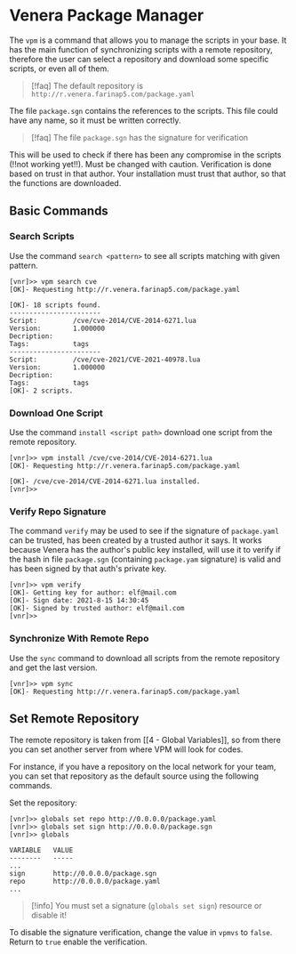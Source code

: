 # Venera Package Manager

The `vpm` is a command that allows you to manage the scripts in your base. It has the main function of synchronizing scripts with a remote repository, therefore the user can select a repository and download some specific scripts, or even all of them.

> [!faq] The default repository is `http://r.venera.farinap5.com/package.yaml`

The file `package.sgn` contains the references to the scripts. This file could have any name, so it must be written correctly.

>[!faq] The file `package.sgn` has the signature for verification

This will be used to check if there has been any compromise in the scripts (!!not working yet!!). Must be changed with caution. Verification is done based on trust in that author. Your installation must trust that author, so that the functions are downloaded.
## Basic Commands

### Search Scripts

Use the command `search <pattern>` to see all scripts matching with given pattern.

```
[vnr]>> vpm search cve
[OK]- Requesting http://r.venera.farinap5.com/package.yaml

[OK]- 18 scripts found.
-----------------------
Script:         /cve/cve-2014/CVE-2014-6271.lua
Version:        1.000000
Decription:
Tags:           tags
-----------------------
Script:         /cve/cve-2021/CVE-2021-40978.lua
Version:        1.000000
Decription:
Tags:           tags
[OK]- 2 scripts.
```

### Download One Script

Use the command `install <script path>` download one script from the remote repository.

```
[vnr]>> vpm install /cve/cve-2014/CVE-2014-6271.lua
[OK]- Requesting http://r.venera.farinap5.com/package.yaml

[OK]- /cve/cve-2014/CVE-2014-6271.lua installed.
[vnr]>>
```
### Verify Repo Signature

The command `verify` may be used to see if the signature of `package.yaml` can be trusted, has been created by a trusted author it says. It works because Venera has the author's public key installed, will use it to verify if the hash in file `package.sgn` (containing `package.yam` signature) is valid and has been signed by that auth's private key.

```
[vnr]>> vpm verify
[OK]- Getting key for author: elf@mail.com
[OK]- Sign date: 2021-8-15 14:30:45
[OK]- Signed by trusted author: elf@mail.com
[vnr]>>
```

### Synchronize With Remote Repo

Use the `sync` command to download all scripts from the remote repository and get the last version.

```
[vnr]>> vpm sync
[OK]- Requesting http://r.venera.farinap5.com/package.yaml
```
## Set Remote Repository

The remote repository is taken from [[4 - Global Variables]], so from there you can set another server from where VPM will look for codes.

For instance, if you have a repository on the local network for your team, you can set that repository as the default source using the following commands.

Set the repository:

```
[vnr]>> globals set repo http://0.0.0.0/package.yaml
[vnr]>> globals set sign http://0.0.0.0/package.sgn
[vnr]>> globals

VARIABLE   VALUE
--------   -----
...
sign       http://0.0.0.0/package.sgn
repo       http://0.0.0.0/package.yaml
...
```

>[!info] You must set a signature (`globals set sign`) resource or disable it!

To disable the signature verification, change the value in `vpmvs` to `false`. Return to `true` enable the verification.